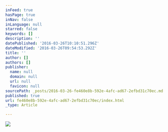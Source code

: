 ```yaml
---
inFeed: true
hasPage: true
inNav: false
inLanguage: null
starred: false
keywords: []
description: ''
datePublished: '2016-03-26T10:10:51.296Z'
dateModified: '2016-03-26T09:54:53.292Z'
title: ''
author: []
authors: []
publisher:
  name: null
  domain: null
  url: null
  favicon: null
sourcePath: _posts/2016-03-26-fe460e8b-592e-4afc-ad67-2efbd31c70ec.md
published: true
url: fe460e8b-592e-4afc-ad67-2efbd31c70ec/index.html
_type: Article

---
```

![](https://the-grid-user-content.s3-us-west-2.amazonaws.com/c8416e18-2505-4bae-8c8f-2f43151ad7f0.jpg)